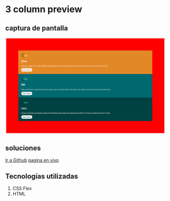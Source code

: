 # 3 column preview

## captura de pantalla
![imagen](./screenshot.png)

## soluciones
[Ir a Github](https://github.com/lonrom/fronted-mentor-3-columnas)
[pagina en vivo](https://lonrom.github.io/fronted-mentor-3-columnas/)

## Tecnologías utilizadas
1. CSS Flex
2. HTML